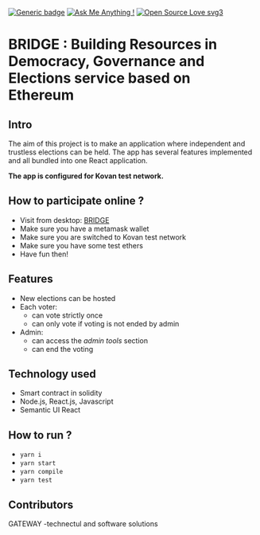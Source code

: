[![Generic badge](https://img.shields.io/badge/Made%20with-React.js-<COLOR>.svg)](https://shields.io/)
[![Ask Me Anything !](https://img.shields.io/badge/Ask%20me-anything-1abc9c.svg)](https://GitHub.com/Naereen/ama)
[![Open Source Love svg3](https://badges.frapsoft.com/os/v3/open-source.svg?v=103)](https://github.com/ellerbrock/open-source-badges/)


# BRIDGE : Building Resources in Democracy, Governance and Elections service based on Ethereum

## Intro
The aim of this project is to make an application where independent and trustless elections can be held. The app has several features implemented and all bundled into one React application.

<b>The app is configured for Kovan test network.</b>

## How to participate online ?
 - Visit from desktop: [BRIDGE](https://ziadsalem22.github.io/BRIDGE/)
 - Make sure you have a metamask wallet
 - Make sure you are switched to Kovan test network
 - Make sure you have some test ethers
 - Have fun then!

## Features
 - New elections can be hosted
 - Each voter:
   - can vote strictly once
   - can only vote if voting is not ended by admin
 - Admin:
   - can access the *admin tools* section
   - can end the voting

## Technology used
 - Smart contract in solidity
 - Node.js, React.js, Javascript
 - Semantic UI React

## How to run ?
 - `yarn i`
 - `yarn start`
 - `yarn compile`
 - `yarn test`



## Contributors

  GATEWAY -technectul and software solutions
   

